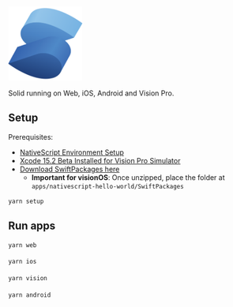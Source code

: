 <img src="solid.png" width="150" height="150" alt="SolidJS Logo" />

Solid running on Web, iOS, Android and Vision Pro.

## Setup

Prerequisites:
- [NativeScript Environment Setup](https://docs.nativescript.org/setup/macos#setting-up-macos-for-ios)
- [Xcode 15.2 Beta Installed for Vision Pro Simulator](https://developer.apple.com/download/applications/)
- [Download SwiftPackages here](https://drive.google.com/file/d/17wFGXOBqeXgs7mhFZ-wfg4ogHyRYlYCR/view?usp=sharing)
  - **Important for visionOS**: Once unzipped, place the folder at `apps/nativescript-hello-world/SwiftPackages`

```bash
yarn setup
```

## Run apps

```bash
yarn web

yarn ios

yarn vision

yarn android
```